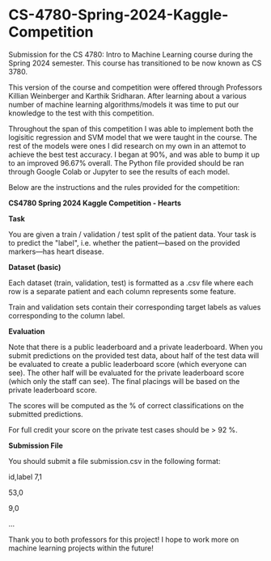 # CS-4780-Spring-2024-Kaggle-Competition
Submission for the CS 4780:  Intro to Machine Learning course during the Spring 2024 semester. 
This course has transitioned to be now known as CS 3780.

This version of the course and competition were offered through Professors Killian Weinberger and Karthik Sridharan. 
After learning about a various number of machine learning algorithms/models it was time to put our knowledge to the test with this competition. 

Throughout the span of this competition I was able to implement both the logisitic regression and SVM model that we were taught in the course. The rest of the models were ones I did research on my own in an attemot to achieve the best test accuracy. I began at 90%, and was able to bump it up to an improved 96.67% overall. The Python file provided should be ran through Google Colab or Jupyter to see the results of each model.

Below are the instructions and the rules provided for the competition:

**CS4780 Spring 2024 Kaggle Competition - Hearts**

**Task**

You are given a train / validation / test split of the patient data. Your task is to predict the "label", i.e. whether the patient—based on the provided markers—has heart disease.

**Dataset (basic)**

Each dataset (train, validation, test) is formatted as a .csv file where each row is a separate patient and each column represents some feature.

Train and validation sets contain their corresponding target labels as values corresponding to the column label.

**Evaluation**

Note that there is a public leaderboard and a private leaderboard. When you submit predictions on the provided test data, about half of the test data will be evaluated to create a public leaderboard score (which everyone can see). The other half will be evaluated for the private leaderboard score (which only the staff can see). The final placings will be based on the private leaderboard score.

The scores will be computed as the % of correct classifications on the submitted predictions.

For full credit your score on the private test cases should be > 92 %.

**Submission File**

You should submit a file submission.csv in the following format:

id,label
7,1

53,0

9,0

...

Thank you to both professors for this project! I hope to work more on machine learning projects within the future!

